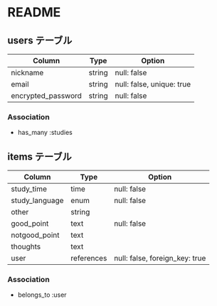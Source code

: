 # README

## users テーブル
| Column                    | Type   | Option                    |
| ------------------------- | ------ | ------------------------- |
| nickname                  | string | null: false               |
| email                     | string | null: false, unique: true |
| encrypted_password        | string | null: false               |

### Association
- has_many :studies


## items テーブル
| Column           | Type       | Option                         |
| ---------------- | ---------- | ------------------------------ |
| study_time       | time       | null: false                    |
| study_language   | enum       | null: false                    |
| other            | string     |                                |
| good_point       | text       | null: false                    |
| notgood_point    | text       |                                |
| thoughts         | text       |                                |
| user             | references | null: false, foreign_key: true |

### Association
- belongs_to :user